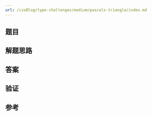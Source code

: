 ```yaml
---
url: /czxBlog/type-challenges/medium/pascals-triangle/index.md
---
```

## 题目

## 解题思路

## 答案

## 验证

## 参考
